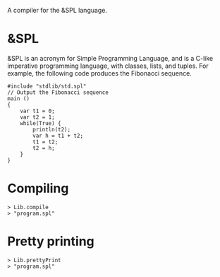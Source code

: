 A compiler for the &SPL language.

# &SPL

&SPL is an acronym for Simple Programming Language, and is a C-like imperative programming language, with classes, lists, and tuples. For example, the following code produces the Fibonacci sequence.

```
#include "stdlib/std.spl"
// Output the Fibonacci sequence
main ()
{
    var t1 = 0;
    var t2 = 1;
    while(True) {
        println(t2);
        var h = t1 + t2;
        t1 = t2;
        t2 = h;
    }
}
```

# Compiling

```
> Lib.compile
> "program.spl"
```

# Pretty printing

```
> Lib.prettyPrint
> "program.spl"
```
